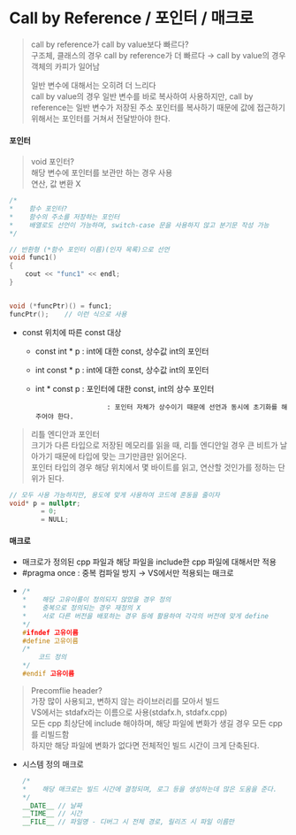 # Call by Reference / 포인터 / 매크로

> call by reference가 call by value보다 빠르다?  
> 구조체, 클래스의 경우 call by reference가 더 빠르다 → call by value의 경우 객체의 카피가 일어남
>
> 일반 변수에 대해서는 오히려 더 느리다  
> call by value의 경우 일반 변수를 바로 복사하여 사용하지만, call by reference는 일반 변수가 저장된 주소 포인터를 복사하기 때문에 값에 접근하기 위해서는 포인터를 거쳐서 전달받아야 한다.

#### 

#### 포인터

> void 포인터?  
> 해당 변수에 포인터를 보관만 하는 경우 사용  
> 연산, 값 변환 X

```cpp
/*
*    함수 포인터?
*    함수의 주소를 저장하는 포인터
*    배열로도 선언이 가능하며, switch-case 문을 사용하지 않고 분기문 작성 가능
*/

// 반환형 (*함수 포인터 이름)(인자 목록)으로 선언
void func1()
{
    cout << "func1" << endl;
}


void (*funcPtr)() = func1;
funcPtr();    // 이런 식으로 사용
```

* const 위치에 따른 const 대상
  * const int \* p : int에 대한 const, 상수값 int의 포인터
  * int const \* p : int에 대한 const, 상수값 int의 포인터
  * int \* const p : 포인터에 대한 const, int의 상수 포인터

                          : 포인터 자체가 상수이기 때문에 선언과 동시에 초기화를 해주어야 한다.

> 리틀 엔디안과 포인터  
> 크기가 다른 타입으로 저장된 메모리를 읽을 때, 리틀 엔디안일 경우 큰 비트가 날아가기 때문에 타입에 맞는 크기만큼만 읽어온다.  
> 포인터 타입의 경우 해당 위치에서 몇  바이트를 읽고, 연산할 것인가를 정하는 단위가 된다.

```cpp
// 모두 사용 가능하지만, 용도에 맞게 사용하여 코드에 혼동을 줄이자
void* p = nullptr;
        = 0;
        = NULL;
```



#### 매크로

* 매크로가 정의된 cpp 파일과 해당 파일을 include한 cpp 파일에 대해서만 적용
* \#pragma once : 중복 컴파일 방지 → VS에서만 적용되는 매크로
* ```cpp
  /*
  *    해당 고유이름이 정의되지 않았을 경우 정의
  *    중복으로 정의되는 경우 재정의 X
  *    서로 다른 버전을 배포하는 경우 등에 활용하여 각각의 버전에 맞게 define
  */
  #ifndef 고유이름
  #define 고유이름
  /*
      코드 정의
  */
  #endif 고유이름
  ```

> Precomflie header?  
> 가장 많이 사용되고, 변하지 않는 라이브러리를  모아서 빌드  
> VS에서는 stdafx라는 이름으로 사용\(stdafx.h, stdafx.cpp\)  
> 모든 cpp 최상단에 include 해야하며, 해당 파일에 변화가 생길 경우 모든 cpp를 리빌드함  
> 하지만 해당 파일에 변화가 없다면 전체적인 빌드 시간이 크게 단축된다.

* 시스템 정의 매크로

  ```cpp
  /*
  *    해당 매크로는 빌드 시간에 결정되며, 로그 등을 생성하는데 많은 도움을 준다.
  */
  __DATE__ // 날짜
  __TIME__ // 시간
  __FILE__ // 파일명 - 디버그 시 전체 경로, 릴리즈 시 파일 이름만
  ```

